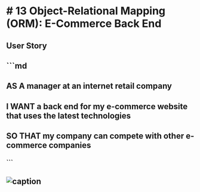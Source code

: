 
# # 13 Object-Relational Mapping (ORM): E-Commerce Back End


## User Story

## ```md
## AS A manager at an internet retail company
## I WANT a back end for my e-commerce website that uses the latest technologies
## SO THAT my company can compete with other e-commerce companies
### ```

## ![caption](./assets/ecommerce.gif)
